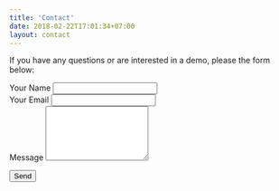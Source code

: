 ```yaml
---
title: 'Contact'
date: 2018-02-22T17:01:34+07:00
layout: contact
---
```


If you have any questions or are interested in a demo, please the form below:

<form name="contact" method="POST" netlify netlify-honeypot="bot-field" class="contact-form needs-validation" novalidate>

<!-- Netlify bot-field honeypot -->
<input type="hidden" name="form-name" value="contact">
<div style="display:none">
  <label>Don’t fill this out <input name="bot-field"></label>
</div>

<div class="mb-3">
  <label for="contact-name" class="form-label">Your Name</label>
  <input id="contact-name" name="name" type="text"
         class="form-control" required>
</div>
<div class="mb-3">
  <label for="contact-email" class="form-label">Your Email</label>
  <input id="contact-email" name="email" type="email"
         class="form-control" required>
</div>
<div class="mb-4">
  <label for="contact-msg" class="form-label">Message</label>
  <textarea id="contact-msg" name="message"
            class="form-control" rows="6" required></textarea>
</div>

<button type="submit" class="btn btn-primary">Send</button>

</form>
